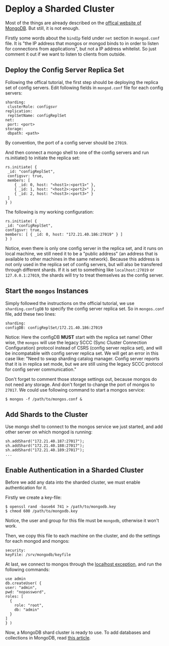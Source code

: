 # Deploy a Sharded Cluster

Most of the things are already described on the [offical website of MongoDB](https://docs.mongodb.org/manual/tutorial/deploy-shard-cluster/). But still, it is not enough.

Firstly some words about the `bindIp` field under `net` section in `mongod.conf` file. It is "the IP address that mongos or mongod binds to in order to listen for connections from applications", but not a IP address whitelist. So just comment it out if we want to listen to clients from outside.

## Deploy the Config Server Replica Set

Following the offical tutorial, the first step should be deploying the replica set of config servers. Edit following fields in `mongod.conf` file for each config servers:

  ```text
sharding:
   clusterRole: configsvr
replication:
   replSetName: configReplSet
net:
   port: <port>
storage:
   dbpath: <path>
  ```

By convention, the port of a config server should be `27019`.

And then connect a mongo shell to one of the config servers and run rs.initiate() to initiate the replica set:

  ```text
rs.initiate( {
   _id: "configReplSet",
   configsvr: true,
   members: [
      { _id: 0, host: "<host1>:<port1>" },
      { _id: 1, host: "<host2>:<port2>" },
      { _id: 2, host: "<host3>:<port3>" }
   ]
} )
  ```

The following is my working configuration:

  ```text
rs.initiate( {
  _id: "configReplSet",
  configsvr: true,
  members: [ { _id: 0, host: "172.21.40.186:27019" } ]
} )
  ```

Notice, even there is only one config server in the replica set, and it runs on local machine, we still need it to be a "public address" (an address that is available to other machines in the same network). Because this address is not only used in the replica set of config servers, but will also be transfered through different shards. If it is set to something like `localhost:27019` or `127.0.0.1:27019`, the shards will try to treat themselves as the config server.

## Start the `mongos` Instances

Simply followed the instructions on the official tutorial, we use `sharding.configDB` to specify the config server replica set. So in `mongos.conf` file, add these two lines:

  ```text
sharding:
  configDB: configReplSet/172.21.40.186:27019
  ```

Notice: Here the configDB __MUST__ start with the replica set name! Other wise, the `mongos` will use the legacy SCCC (Sync Cluster Connection Configuration) protocol instead of CSRS (config server replica set), and will be incompatable with config server replica set. We will get an error in this case like: "Need to swap sharding catalog manager. Config server reports that it is in replica set mode, but we are still using the legacy SCCC protocol for config server communication."

Don't forget to comment those storage settings out, because mongos do not need any storage. And don't forget to change the port of mongos to `27017`. We could use following command to start a mongos service:

  ```console
$ mongos -f /path/to/mongos.conf &
  ```

## Add Shards to the Cluster

Use mongo shell to connect to the mongos service we just started, and add other server on which mongod is running:

  ```text
sh.addShard("172.21.40.187:27017");
sh.addShard("172.21.40.188:27017");
sh.addShard("172.21.40.189:27017");
...
  ```

## Enable Authentication in a Sharded Cluster

Before we add any data into the sharded cluster, we must enable authentication for it.

Firstly we create a key-file:

  ```console
$ openssl rand -base64 741 > /path/to/mongodb.key
$ chmod 600 /path/to/mongodb.key
  ```

Notice, the user and group for this file must be `mongodb`, otherwise it won't work.

Then, we copy this file to each machine on the cluster, and do the settings for each mongod and mongos:

  ```text
security:
  keyFile: /srv/mongodb/keyfile
  ```

At last, we connect to mongos through the [localhost exception](https://docs.mongodb.org/manual/core/security-users/#localhost-exception), and run the following commands:

  ```text
use admin
db.createUser( {
  user: "admin",
  pwd: "nopassword",
  roles: [
    {
      role: "root",
      db: "admin"
    }
  ]
} )
  ```

Now, a MongoDB shard cluster is ready to use. To add databases and collections in MongoDB, read [this article](shard-for-databases-and-collections.md).
